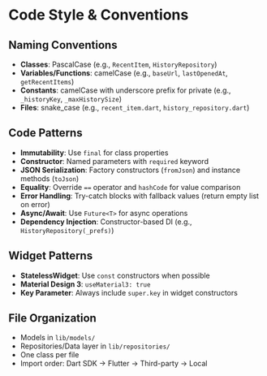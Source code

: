 # Code Style & Conventions

## Naming Conventions
- **Classes**: PascalCase (e.g., `RecentItem`, `HistoryRepository`)
- **Variables/Functions**: camelCase (e.g., `baseUrl`, `lastOpenedAt`, `getRecentItems`)
- **Constants**: camelCase with underscore prefix for private (e.g., `_historyKey`, `_maxHistorySize`)
- **Files**: snake_case (e.g., `recent_item.dart`, `history_repository.dart`)

## Code Patterns
- **Immutability**: Use `final` for class properties
- **Constructor**: Named parameters with `required` keyword
- **JSON Serialization**: Factory constructors (`fromJson`) and instance methods (`toJson`)
- **Equality**: Override `==` operator and `hashCode` for value comparison
- **Error Handling**: Try-catch blocks with fallback values (return empty list on error)
- **Async/Await**: Use `Future<T>` for async operations
- **Dependency Injection**: Constructor-based DI (e.g., `HistoryRepository(_prefs)`)

## Widget Patterns
- **StatelessWidget**: Use `const` constructors when possible
- **Material Design 3**: `useMaterial3: true`
- **Key Parameter**: Always include `super.key` in widget constructors

## File Organization
- Models in `lib/models/`
- Repositories/Data layer in `lib/repositories/`
- One class per file
- Import order: Dart SDK → Flutter → Third-party → Local
